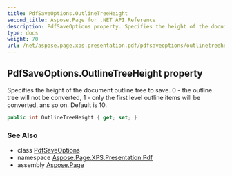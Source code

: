 ```yaml
---
title: PdfSaveOptions.OutlineTreeHeight
second_title: Aspose.Page for .NET API Reference
description: PdfSaveOptions property. Specifies the height of the document outline tree to save. 0  the outline tree will not be converted 1  only the first level outline items will be converted ans so on. Default is 10
type: docs
weight: 70
url: /net/aspose.page.xps.presentation.pdf/pdfsaveoptions/outlinetreeheight/
---
```

## PdfSaveOptions.OutlineTreeHeight property

Specifies the height of the document outline tree to save. 0 - the outline tree will not be converted, 1 - only the first level outline items will be converted, ans so on. Default is 10.

```csharp
public int OutlineTreeHeight { get; set; }
```

### See Also

* class [PdfSaveOptions](../)
* namespace [Aspose.Page.XPS.Presentation.Pdf](../../pdfsaveoptions/)
* assembly [Aspose.Page](../../../)


